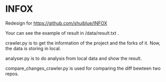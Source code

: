 # INFOX
Redesign for https://github.com/shuiblue/INFOX

Your can see the example of result in /data/result.txt . 

crawler.py is to get the information of the project and the forks of it. Now, the data is storing in local.

analyser.py is to do analysis from local data and show the result.

compare_changes_crawler.py is used for comparing the diff bewteen two repos.

